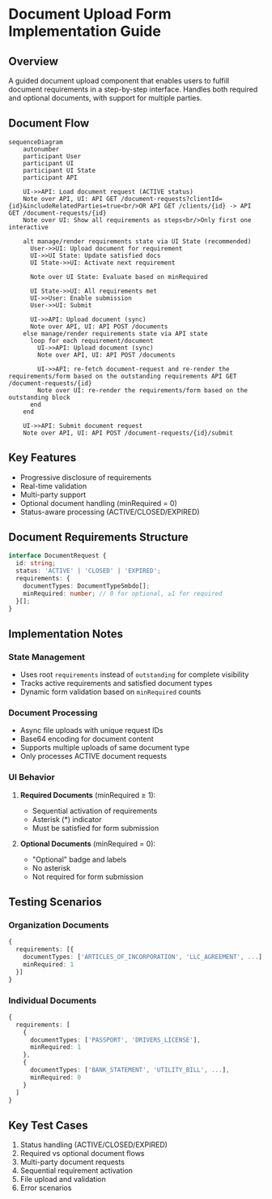 # Document Upload Form Implementation Guide

## Overview

A guided document upload component that enables users to fulfill document requirements in a step-by-step interface. Handles both required and optional documents, with support for multiple parties.

## Document Flow

```mermaid
sequenceDiagram
    autonumber
    participant User
    participant UI
    participant UI State
    participant API

    UI->>API: Load document request (ACTIVE status)
    Note over API, UI: API GET /document-requests?clientId={id}&includeRelatedParties=true<br/>OR API GET /clients/{id} -> API GET /document-requests/{id}
    Note over UI: Show all requirements as steps<br/>Only first one interactive

    alt manage/render requirements state via UI State (recommended)
      User->>UI: Upload document for requirement
      UI->>UI State: Update satisfied docs
      UI State->>UI: Activate next requirement

      Note over UI State: Evaluate based on minRequired

      UI State->>UI: All requirements met
      UI->>User: Enable submission
      User->>UI: Submit

      UI->>API: Upload document (sync)
      Note over API, UI: API POST /documents
    else manage/render requirements state via API state
      loop for each requirement/document
        UI->>API: Upload document (sync)
        Note over API, UI: API POST /documents

        UI->>API: re-fetch document-request and re-render the requirements/form based on the outstanding requirements API GET /document-requests/{id}
        Note over UI: re-render the requirements/form based on the outstanding block
      end
    end

    UI->>API: Submit document request
    Note over API, UI: API POST /document-requests/{id}/submit
```

## Key Features

- Progressive disclosure of requirements
- Real-time validation
- Multi-party support
- Optional document handling (minRequired = 0)
- Status-aware processing (ACTIVE/CLOSED/EXPIRED)

## Document Requirements Structure

```typescript
interface DocumentRequest {
  id: string;
  status: 'ACTIVE' | 'CLOSED' | 'EXPIRED';
  requirements: {
    documentTypes: DocumentTypeSmbdo[];
    minRequired: number; // 0 for optional, ≥1 for required
  }[];
}
```

## Implementation Notes

### State Management

- Uses root `requirements` instead of `outstanding` for complete visibility
- Tracks active requirements and satisfied document types
- Dynamic form validation based on `minRequired` counts

### Document Processing

- Async file uploads with unique request IDs
- Base64 encoding for document content
- Supports multiple uploads of same document type
- Only processes ACTIVE document requests

### UI Behavior

1. **Required Documents** (minRequired ≥ 1):

   - Sequential activation of requirements
   - Asterisk (\*) indicator
   - Must be satisfied for form submission

2. **Optional Documents** (minRequired = 0):
   - "Optional" badge and labels
   - No asterisk
   - Not required for form submission

## Testing Scenarios

### Organization Documents

```typescript
{
  requirements: [{
    documentTypes: ['ARTICLES_OF_INCORPORATION', 'LLC_AGREEMENT', ...],
    minRequired: 1
  }]
}
```

### Individual Documents

```typescript
{
  requirements: [
    {
      documentTypes: ['PASSPORT', 'DRIVERS_LICENSE'],
      minRequired: 1
    },
    {
      documentTypes: ['BANK_STATEMENT', 'UTILITY_BILL', ...],
      minRequired: 0
    }
  ]
}
```

## Key Test Cases

1. Status handling (ACTIVE/CLOSED/EXPIRED)
2. Required vs optional document flows
3. Multi-party document requests
4. Sequential requirement activation
5. File upload and validation
6. Error scenarios
